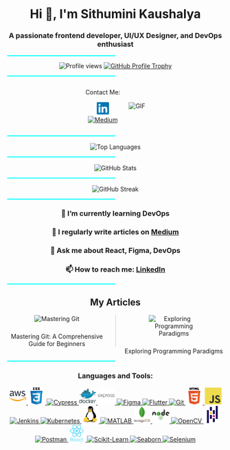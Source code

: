 <h1 align="center">Hi 👋, I'm Sithumini Kaushalya</h1>
<h3 align="center">A passionate frontend developer, UI/UX Designer, and DevOps enthusiast</h3>

<hr style="height:2px;border-width:0;color:aqua;background-color:aqua;width:50%">

<p align="center">
  <img src="https://komarev.com/ghpvc/?username=sithuminikaushalya&label=Profile%20views&color=0e75b6&style=flat" alt="Profile views" />
  <a href="https://github.com/ryo-ma/github-profile-trophy">
    <img src="https://github-profile-trophy.vercel.app/?username=sithuminikaushalya" alt="GitHub Profile Trophy" />
  </a>
</p>

<hr style="height:2px;border-width:0;color:aqua;background-color:aqua;width:50%">

<div style="display: flex; justify-content: center; align-items: center;">
  <div style="text-align: center; margin-right: 20px;">
    <p>Contact Me:</p>
    <p>
      <a href="https://www.linkedin.com/in/sithumini-amarasinghe">
        <img src="https://raw.githubusercontent.com/devicons/devicon/master/icons/linkedin/linkedin-original.svg" alt="LinkedIn" height="30" width="30" />
      </a>
      <br>
      <a href="https://medium.com/@amarasinghesithumini" target="_blank">
        <img src="https://raw.githubusercontent.com/rahuldkjain/github-profile-readme-generator/master/src/images/icons/Social/medium.svg" alt="Medium" height="30" width="40" />
      </a>
    </p>
  </div>
  <div style="text-align: center;">
    <img src="image.gif" alt="GIF" style="width: 50%; max-width: 60px;" />
  </div>
</div>

<hr style="height:2px;border-width:0;color:aqua;background-color:aqua;width:50%">

<p align="center">
  <img align="center" src="https://github-readme-stats.vercel.app/api/top-langs/?username=sithuminikaushalya&layout=compact&langs_count=8&theme=dark" alt="Top Languages" />
</p>

<hr style="height:2px;border-width:0;color:aqua;background-color:aqua;width:50%">

<p align="center">
  <img align="center" src="https://github-readme-stats.vercel.app/api?username=sithuminikaushalya&show_icons=true&theme=dark" alt="GitHub Stats" />
</p>

<hr style="height:2px;border-width:0;color:aqua;background-color:aqua;width:50%">

<p align="center">
  <img align="center" src="https://github-readme-streak-stats.herokuapp.com/?user=sithuminikaushalya&theme=dark" alt="GitHub Streak" />
</p>

<hr style="height:2px;border-width:0;color:aqua;background-color:aqua;width:50%">

<h3 align="center">🌱 I’m currently learning DevOps</h3>

<h3 align="center">📝 I regularly write articles on <a href="https://medium.com/@amarasinghesithumini">Medium</a></h3>

<h3 align="center">💬 Ask me about React, Figma, DevOps</h3>

<h3 align="center">📫 How to reach me: <a href="https://www.linkedin.com/in/sithumini-amarasinghe">LinkedIn</a></h3>

<hr style="height:2px;border-width:0;color:aqua;background-color:aqua;width:50%">

<h2 align="center">My Articles</h2>

<div style="display: flex; justify-content: space-around; align-items: flex-start;">
  <div style="flex: 1; text-align: center; border-right: 1px solid #ccc; padding-right: 20px;">
    <a href="https://medium.com/@amarasinghesithumini/mastering-git-a-comprehensive-guide-for-beginners-3c5156c6ec74" style="text-decoration: none;">
      <img src="https://miro.medium.com/v2/resize:fit:400/format:webp/0*GLsxT9g0VVZHqkWD" alt="Mastering Git" style="max-width: 50%; height: auto; margin-bottom: 10px;" />
      <p style="margin-bottom: 0;">Mastering Git: A Comprehensive Guide for Beginners</p>
    </a>
  </div>
  <div style="flex: 1; text-align: center; padding-left: 20px;">
    <a href="https://medium.com/@amarasinghesithumini/exploring-programming-paradigms-a9bfb5e4bb6b" style="text-decoration: none;">
      <img src="https://miro.medium.com/v2/resize:fit:400/format:webp/0*AH3uq9xLmDxyaqsv" alt="Exploring Programming Paradigms" style="max-width: 50%; height: auto; margin-bottom: 10px;" />
      <p style="margin-bottom: 0;">Exploring Programming Paradigms</p>
    </a>
  </div>
</div>

<hr style="height:2px;border-width:0;color:aqua;background-color:aqua;width:50%">

<h3 align="center">Languages and Tools:</h3>

<p align="center">
  <a href="https://aws.amazon.com" target="_blank" rel="noreferrer">
    <img src="https://raw.githubusercontent.com/devicons/devicon/master/icons/amazonwebservices/amazonwebservices-original-wordmark.svg" alt="AWS" width="40" height="40"/>
  </a>
  <a href="https://www.w3schools.com/css/" target="_blank" rel="noreferrer">
    <img src="https://raw.githubusercontent.com/devicons/devicon/master/icons/css3/css3-original-wordmark.svg" alt="CSS3" width="40" height="40"/>
  </a>
  <a href="https://www.cypress.io" target="_blank" rel="noreferrer">
    <img src="https://raw.githubusercontent.com/simple-icons/simple-icons/6e46ec1fc23b60c8fd0d2f2ff46db82e16dbd75f/icons/cypress.svg" alt="Cypress" width="40" height="40"/>
  </a>
  <a href="https://www.docker.com/" target="_blank" rel="noreferrer">
    <img src="https://raw.githubusercontent.com/devicons/devicon/master/icons/docker/docker-original-wordmark.svg" alt="Docker" width="40" height="40"/>
  </a>
  <a href="https://expressjs.com" target="_blank" rel="noreferrer">
    <img src="https://raw.githubusercontent.com/devicons/devicon/master/icons/express/express-original-wordmark.svg" alt="Express" width="40" height="40"/>
  </a>
  <a href="https://www.figma.com/" target="_blank" rel="noreferrer">
    <img src="https://www.vectorlogo.zone/logos/figma/figma-icon.svg" alt="Figma" width="40" height="40"/>
  </a>
  <a href="https://flutter.dev" target="_blank" rel="noreferrer">
    <img src="https://www.vectorlogo.zone/logos/flutterio/flutterio-icon.svg" alt="Flutter" width="40" height="40"/>
  </a>
  <a href="https://git-scm.com/" target="_blank" rel="noreferrer">
    <img src="https://www.vectorlogo.zone/logos/git-scm/git-scm-icon.svg" alt="Git" width="40" height="40"/>
  </a>
  <a href="https://www.w3.org/html/" target="_blank" rel="noreferrer">
    <img src="https://raw.githubusercontent.com/devicons/devicon/master/icons/html5/html5-original-wordmark.svg" alt="HTML5" width="40" height="40"/>
  </a>
  <a href="https://developer.mozilla.org/en-US/docs/Web/JavaScript" target="_blank" rel="noreferrer">
    <img src="https://raw.githubusercontent.com/devicons/devicon/master/icons/javascript/javascript-original.svg" alt="JavaScript" width="40" height="40"/>
  </a>
  <a href="https://www.jenkins.io" target="_blank" rel="noreferrer">
    <img src="https://www.vectorlogo.zone/logos/jenkins/jenkins-icon.svg" alt="Jenkins" width="40" height="40"/>
  </a>
  <a href="https://kubernetes.io" target="_blank" rel="noreferrer">
    <img src="https://www.vectorlogo.zone/logos/kubernetes/kubernetes-icon.svg" alt="Kubernetes" width="40" height="40"/>
  </a>
  <a href="https://www.linux.org/" target="_blank" rel="noreferrer">
    <img src="https://raw.githubusercontent.com/devicons/devicon/master/icons/linux/linux-original.svg" alt="Linux" width="40" height="40"/>
  </a>
  <a href="https://www.mathworks.com/" target="_blank" rel="noreferrer">
    <img src="https://upload.wikimedia.org/wikipedia/commons/2/21/Matlab_Logo.png" alt="MATLAB" width="40" height="40"/>
  </a>
  <a href="https://www.mongodb.com/" target="_blank" rel="noreferrer">
    <img src="https://raw.githubusercontent.com/devicons/devicon/master/icons/mongodb/mongodb-original-wordmark.svg" alt="MongoDB" width="40" height="40"/>
  </a>
  <a href="https://nodejs.org" target="_blank" rel="noreferrer">
    <img src="https://raw.githubusercontent.com/devicons/devicon/master/icons/nodejs/nodejs-original-wordmark.svg" alt="Node.js" width="40" height="40"/>
  </a>
  <a href="https://opencv.org/" target="_blank" rel="noreferrer">
    <img src="https://www.vectorlogo.zone/logos/opencv/opencv-icon.svg" alt="OpenCV" width="40" height="40"/>
  </a>
  <a href="https://pandas.pydata.org/" target="_blank" rel="noreferrer">
    <img src="https://raw.githubusercontent.com/devicons/devicon/2ae2a900d2f041da66e950e4d48052658d850630/icons/pandas/pandas-original.svg" alt="Pandas" width="40" height="40"/>
  </a>
  <a href="https://postman.com" target="_blank" rel="noreferrer">
    <img src="https://www.vectorlogo.zone/logos/getpostman/getpostman-icon.svg" alt="Postman" width="40" height="40"/>
  </a>
  <a href="https://reactjs.org/" target="_blank" rel="noreferrer">
    <img src="https://raw.githubusercontent.com/devicons/devicon/master/icons/react/react-original-wordmark.svg" alt="React" width="40" height="40"/>
  </a>
  <a href="https://scikit-learn.org/" target="_blank" rel="noreferrer">
    <img src="https://upload.wikimedia.org/wikipedia/commons/0/05/Scikit_learn_logo_small.svg" alt="Scikit-Learn" width="40" height="40"/>
  </a>
  <a href="https://seaborn.pydata.org/" target="_blank" rel="noreferrer">
    <img src="https://seaborn.pydata.org/_images/logo-mark-lightbg.svg" alt="Seaborn" width="40" height="40"/>
  </a>
  <a href="https://www.selenium.dev" target="_blank" rel="noreferrer">
    <img src="https://raw.githubusercontent.com/detain/svg-logos/780f25886640cef088af994181646db2f6b1a3f8/svg/selenium-logo.svg" alt="Selenium" width="40" height="40"/>
  </a>
</p>
